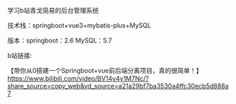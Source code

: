 学习b站青戈简易的后台管理系统

技术栈：springboot+vue3+mybatis-plus+MySQL

版本：springboot：2.6 MySQL：5.7


b站链接:

【带你从0搭建一个Springboot+vue前后端分离项目，真的很简单！】 https://www.bilibili.com/video/BV14y4y1M7Nc/?share_source=copy_web&vd_source=a21a29bf7ba3530a4ffc30ecb5d888a7
